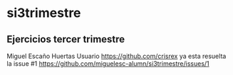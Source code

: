 # si3trimestre
## Ejercicios tercer trimestre
Miguel Escaño Huertas
 Usuario https://github.com/crisrex ya esta resuelta la issue #1
 https://github.com/miguelesc-alumn/si3trimestre/issues/1
